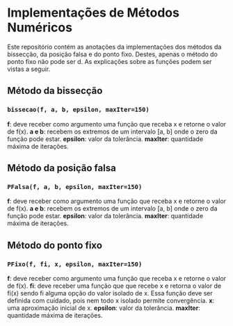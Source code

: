 # Implementações de Métodos Numéricos

Este repositório contém as anotações da implementações dos métodos da bissecção, da posição falsa e do ponto fixo. Destes, apenas o método do ponto fixo não pode ser d. As explicações sobre as funções podem ser vistas a seguir.


## Método da bissecção

### ``bissecao(f, a, b, epsilon, maxIter=150)``

**f**: deve receber como argumento uma função que receba x e retorne o valor de f(x).
**a e b**: recebem os extremos de um intervalo [a, b] onde o zero da função pode estar.
**epsilon**: valor da tolerância.
**maxIter**: quantidade máxima de iterações.
	
## Método da posição falsa	

### ``PFalsa(f, a, b, epsilon, maxIter=150)``

**f**: deve receber como argumento uma função que receba x e retorne o valor de f(x).
**a e b**: recebem os extremos de um intervalo [a, b] onde o zero da função pode estar.
**epsilon**: valor da tolerância.
**maxIter**: quantidade máxima de iterações.
	
## Método do ponto fixo

### ``PFixo(f, fi, x, epsilon, maxIter=150)``

**f**: deve receber como argumento uma função que receba x e retorne o valor de f(x).
**fi**: deve receber uma função que que recebe x e retorna o valor de fi(x) sendo fi alguma opção do valor isolado de x. Essa função deve ser definida com cuidado, pois nem todo x isolado permite convergência. 
**x**: uma aproximação inicial de x.
**epsilon**: valor da tolerância.
**maxIter**: quantidade máxima de iterações.
	
